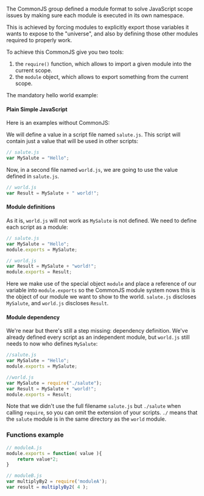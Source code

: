 The CommonJS group defined a module format to solve 
JavaScript scope issues by making sure each module
is executed in its own namespace.

This is achieved by forcing modules to explicitly export
those variables it wants to expose to the "universe", 
and also by defining those other modules required to 
properly work.

To achieve this CommonJS give you two tools:

1. the `require()` function, which allows to import a given module into the current scope.
2. the `module` object, which allows to export something from the current scope.

The mandatory hello world example:

#### Plain Simple JavaScript

Here is an examples without CommonJS:

We will define a value in a script file named `salute.js`.
This script will contain just a value that will be used in other scripts:  

``` javascript
// salute.js
var MySalute = "Hello";
```

Now, in a second file named `world.js`, we are
going to use the value defined in `salute.js`.  

``` javascript	
// world.js
var Result = MySalute + " world!";
```

#### Module definitions

As it is, `world.js` will not work as `MySalute` is not defined.
We need to define each script as a module:  

``` javascript
// salute.js
var MySalute = "Hello";
module.exports = MySalute;
```

``` javascript
// world.js
var Result = MySalute + "world!";
module.exports = Result;
```

Here we make use of the special object `module` and place a reference of our
variable into `module.exports` so the CommonJS module system nows this is 
the object of our module we want to show to the world.
`salute.js` discloses `MySalute`, and `world.js` discloses `Result`.

#### Module dependency

We're near but there's still a step missing: dependency definition.
We've already defined every script as an independent module, but `world.js`
still needs to now who defines `MySalute`:

``` javascript
//salute.js
var MySalute = "Hello";
module.exports = MySalute;
```

``` javascript
//world.js
var MySalute = require("./salute");
var Result = MySalute + "world!";
module.exports = Result;
```

Note that we didn't use the full filename `salute.js` but `./salute` when calling 
`require`, so you can omit the extension of your scripts. `./` means that the `salute` module is in the same directory as the `world` module.



### Functions example

``` javascript
// moduleA.js
module.exports = function( value ){
    return value*2;
}
```

``` javascript
// moduleB.js
var multiplyBy2 = require('moduleA');
var result = multiplyBy2( 4 );
```

